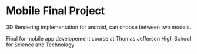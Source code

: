 # Mobile Final Project

3D Rendering implementation for android, can choose between two models.

Final for mobile app developement course at Thomas Jefferson High School for Science and Technology
